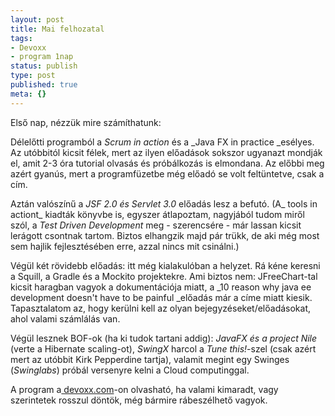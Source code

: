 ```yaml
---
layout: post
title: Mai felhozatal
tags:
- Devoxx
- program 1nap
status: publish
type: post
published: true
meta: {}
---
```

Első nap, nézzük mire számíthatunk:

  
Délelőtti programból a _Scrum in action_ és a _Java FX in practice _esélyes.
Az utóbbitól kicsit félek, mert az ilyen előadások sokszor ugyanazt mondják
el, amit 2-3 óra tutorial olvasás és próbálkozás is elmondana. Az előbbi meg
azért gyanús, mert a programfüzetbe még előadó se volt feltüntetve, csak a
cím.

  
Aztán valószínű a _JSF 2.0 és Servlet 3.0_ előadás lesz a befutó. (A_ tools in
actiont_ kiadták könyvbe is, egyszer átlapoztam, nagyjából tudom miről szól, a
_Test Driven Development_ meg - szerencsére - már lassan kicsit lerágott
csontnak tartom. Biztos elhangzik majd pár trükk, de aki még most sem hajlik
fejlesztésében erre, azzal nincs mit csinálni.)

  
Végül két rövidebb előadás: itt még kialakulóban a helyzet. Rá kéne keresni a
Squill, a Gradle és a Mockito projektekre. Ami biztos nem: JFreeChart-tal
kicsit haragban vagyok a dokumentációja miatt, a _10 reason why java ee
development doesn't have to be painful _előadás már a címe miatt kiesik.
Tapasztalatom az, hogy kerülni kell az olyan bejegyzéseket/előadásokat, ahol
valami számlálás van.

  
Végül lesznek BOF-ok (ha ki tudok tartani addig): _JavaFX és a project Nile_
(verte a Hibernate scaling-ot), _SwingX_ harcol a _Tune this!_-szel (csak
azért mert az utóbbit Kirk Pepperdine tartja), valamit megint egy Swinges
(_Swinglabs_) próbál versenyre kelni a Cloud computinggal.

  
A program a[ devoxx.com](http://devoxx.com/display/JV08/Schedule)-on
olvasható, ha valami kimaradt, vagy szerintetek rosszul döntök, még bármire
rábeszélhető vagyok.

  

